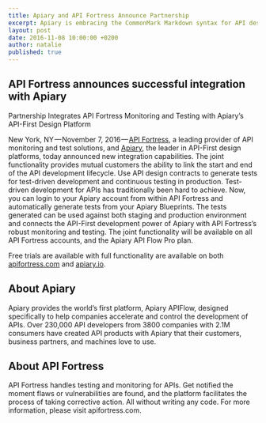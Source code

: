 ```yaml
---
title: Apiary and API Fortress Announce Partnership
excerpt: Apiary is embracing the CommonMark Markdown syntax for API description.
layout: post
date: 2016-11-08 10:00:00 +0200
author: natalie
published: true
---
```


## API Fortress announces successful integration with Apiary

Partnership Integrates API Fortress Monitoring and Testing
with Apiary’s API-First Design Platform

New York, NY — November 7, 2016 — [API Fortress](http://apifortress.com), a leading provider of API monitoring and test solutions, and [Apiary](https://apiary.io), the leader in API-First design platforms, today announced new integration capabilities. The joint functionality provides mutual customers the ability to link the start and end of the API development lifecycle. Use API design contracts to generate tests for test-driven development and continuous testing in production.
Test-driven development for APIs has traditionally been hard to achieve. Now, you can login to your Apiary account from within API Fortress and automatically generate tests from your Apiary Blueprints. The tests generated can be used against both staging and production environment and connects the API-First development power of Apiary with API Fortress’s robust monitoring and testing.
The joint functionality will be available on all API Fortress accounts, and the Apiary API Flow Pro plan.

Free trials are available with full functionality are available on both [apifortress.com](http://apifortress.com) and [apiary.io](https://apiary.io). 

## About Apiary
Apiary provides the world’s first platform, Apiary APIFlow, designed specifically to help companies accelerate and control the development of APIs. Over 230,000 API developers from 3800 companies with 2.1M consumers have created API products with Apiary that their customers, business partners, and machines love to use.

## About API Fortress
API Fortress handles testing and monitoring for APIs. Get notified the moment flaws or vulnerabilities are found, and the platform facilitates the process of taking corrective action. All without writing any code.
For more information, please visit apifortress.com.

